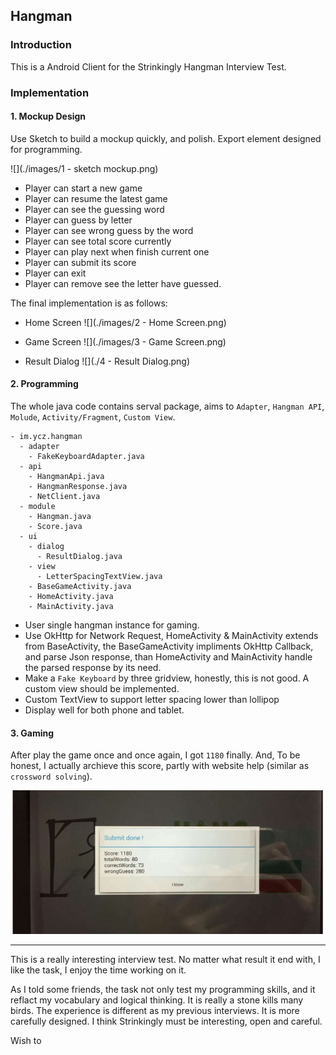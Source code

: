 ## Hangman 

### Introduction
This is a Android Client for the Strinkingly Hangman Interview Test. 

### Implementation

#### 1. Mockup Design
Use Sketch to build a mockup quickly, and polish. Export element designed for programming.

![](./images/1 - sketch mockup.png)

* Player can start a new game
* Player can resume the latest game
* Player can see the guessing word
* Player can guess by letter
* Player can see wrong guess by the word
* Player can see total score currently
* Player can play next when finish current one
* Player can submit its score
* Player can exit
* Player can remove see the letter have guessed.

The final implementation is as follows:

* Home Screen
![](./images/2 - Home Screen.png)

* Game Screen
![](./images/3 - Game Screen.png)

* Result Dialog
![](./4 - Result Dialog.png)

#### 2. Programming
 The whole java code contains serval package, aims to `Adapter`, `Hangman API`, `Molude`, `Activity/Fragment`, `Custom View`.
 
```
- im.ycz.hangman
  - adapter
	- FakeKeyboardAdapter.java
  - api
    - HangmanApi.java
    - HangmanResponse.java
    - NetClient.java
  - module
    - Hangman.java
    - Score.java
  - ui
    - dialog
	  - ResultDialog.java
	- view
	  - LetterSpacingTextView.java
	- BaseGameActivity.java
	- HomeActivity.java
	- MainActivity.java
```

* User single hangman instance for gaming.
* Use OkHttp for Network Request, HomeActivity & MainActivity extends from BaseActivity, the BaseGameActivity impliments OkHttp Callback, and parse Json response, than HomeActivity and MainActivity handle the parsed response by its need.
* Make a `Fake Keyboard` by three gridview, honestly, this is not good. A custom view should be implemented.
* Custom TextView to support letter spacing lower than lollipop
* Display well for both phone and tablet.

#### 3. Gaming

After play the game once and once again, I got `1180` finally. And, To be honest, I actually archieve this score, partly with website help (similar as `crossword solving`). 

![](./images/submit_score.png)

---

This is a really interesting interview test. No matter what result it end with, I like the task, I enjoy the time working on it.

 As I told some friends, the task not only test my programming skills, and it reflact my vocabulary and logical thinking. It is really a stone kills many birds. The experience is different as my previous interviews. It is more carefully designed. I think Strinkingly must be interesting, open and careful. 

Wish to 